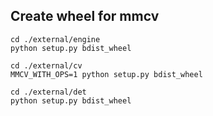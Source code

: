 ## Create wheel for mmcv
```
cd ./external/engine
python setup.py bdist_wheel

cd ./external/cv
MMCV_WITH_OPS=1 python setup.py bdist_wheel

cd ./external/det
python setup.py bdist_wheel
```